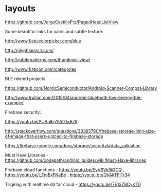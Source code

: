 # layouts

https://github.com/JorgeCastilloPrz/PagedHeadListView

Some beautiful links for icons and subtle texture:

http://www.flatuicolorpicker.com/blue

http://glyphsearch.com/

http://subtlepatterns.com/thumbnail-view/

http://www.flaticon.com/categories


BLE related projects:

https://github.com/NordicSemiconductor/Android-Scanner-Compat-Library

http://www.truiton.com/2015/04/android-bluetooth-low-energy-ble-example/


Firebase security:

https://youtu.be/PUBnlbjZFAI?t=676

http://stackoverflow.com/questions/38395790/firebase-storage-limit-size-of-image-that-users-upload-to-firebase-storage

https://firebase.google.com/docs/storage/security/#data_validation


Must Have Libraries - https://github.com/codepath/android_guides/wiki/Must-Have-libraries

Firebase cloud functions - https://youtu.be/EvV9Vk9iOCQ , https://youtu.be/j_TmBxFNaBo , https://youtu.be/QVAkTFiTr34

Trigiring with realtime db for cloud - https://youtu.be/7E13ZBCyKT0
